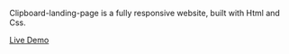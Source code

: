 Clipboard-landing-page is a fully responsive website, built with Html and Css.

<a href='https://hanieh-mn.github.io/Clipboard-landing-page/'>Live Demo</a>
